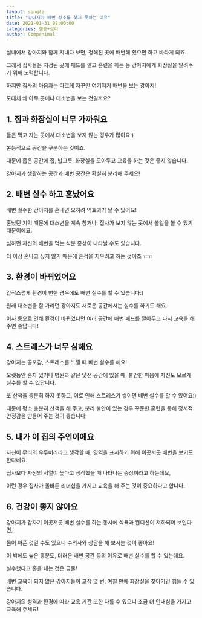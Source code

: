 ```yaml
---
layout: single
title: "강아지가 배변 장소를 찾지 못하는 이유"
date: 2021-01-31 08:00:00
categories: 행동+심리
author: Companimal
---
```


실내에서 강아지와 함께 지내다 보면, 정해진 곳에 배변해 줬으면 하고 바라게 되죠.

그래서 집사들은 지정된 곳에 패드를 깔고 훈련을 하는 등 강아지에게 화장실을 알려주기 위해 노력합니다.

하지만 집사의 마음과는 다르게 자꾸만 여기저기 배변을 보는 강아지!

도대체 왜 아무 곳에나 대소변을 보는 것일까요?

## 1. 집과 화장실이 너무 가까워요

들은 먹고 자는 곳에서 대소변을 보지 않는 경우가 많아요:)

본능적으로 공간을 구분하는 것이죠.

때문에 좁은 공간에 집, 밥그릇, 화장실을 모아두고 교육을 하는 것은 좋지 않습니다.

강아지가 생활하는 공간과 배변 공간은 확실히 분리해 주세요!

## 2. 배변 실수 하고 혼났어요

배변 실수한 강아지를 혼내면 오히려 역효과가 날 수 있어요!

혼났던 기억 때문에 대소변을 계속 참거나, 집사가 보지 않는 곳에서 볼일을 볼 수 있기 때문이에요.

심하면 자신의 배변을 먹는 식분 증상이 나타날 수도 있습니다.

더 이상 혼나고 싶지 않기 때문에 흔적을 지우려고 하는 것이죠 ㅠㅠ

## 3. 환경이 바뀌었어요

갑작스럽게 환경이 변한 경우에도 배변 실수를 할 수 있습니다:)

원래 대소변을 잘 가리던 강아지도 새로운 공간에서는 실수를 하기도 해요.

이사 등으로 인해 환경이 바뀌었다면 여러 공간에 배변 패드를 깔아두고 다시 교육을 해 주면 좋답니다!

## 4. 스트레스가 너무 심해요

강아지는 공포감, 스트레스를 느낄 때 배변 실수를 해요!

오랫동안 혼자 있거나 병원과 같은 낯선 공간에 있을 때, 불안한 마음에 자신도 모르게 실수를 할 수 있답니다.

또 산책을 충분히 하지 못하고, 이로 인해 스트레스가 쌓이면 배변 실수를 할 수 있어요:)

때문에 평소 충분히 산책을 해 주고, 분리 불안이 있는 경우 꾸준한 훈련을 통해 정서적 안정감을 만들어 주는 것이 좋습니다!

## 5. 내가 이 집의 주인이에요

자신이 무리의 우두머리라고 생각할 때, 영역을 표시하기 위해 이곳저곳 배변을 보기도 한다네요.

집사보다 자신의 서열이 높다고 생각했을 때 나타나는 증상이라고 하는데요,

이런 경우 집사가 올바른 리더십을 가지고 교육을 해 주는 것이 중요하다고 합니다.

## 6. 건강이 좋지 않아요

강아지가 갑자기 이곳저곳 배변 실수를 하는 동시에 식욕과 컨디션이 저하되어 보인다면,

몸이 아픈 것일 수도 있으니 수의사와 상담을 해 보시는 것이 좋아요!

이 밖에도 높은 흥분도, 더러운 배변 공간 등의 이유로 배변 실수를 할 수 있는데요.

실수했다고 혼을 내는 것은 금물!

배변 교육이 되지 않은 강아지들이 고작 몇 번, 며칠 만에 화장실을 찾아가긴 힘들 수 있습니다.

강아지의 성격과 환경에 따라 교육 기간 또한 다를 수 있으니 조금 더 인내심을 가지고 교육해 주세요!
